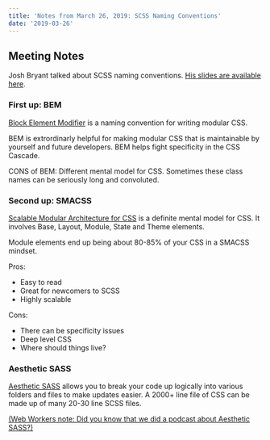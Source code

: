```yaml
---
title: 'Notes from March 26, 2019: SCSS Naming Conventions'
date: '2019-03-26'
---
```

## Meeting Notes

Josh Bryant talked about SCSS naming conventions. [His slides are available here](https://docs.google.com/presentation/d/1qb00Wd_FsfnbM3lEvSTfJ-q0-alBCVT2oW1fFdKCJ_0/edit#slide=id.p).

### First up: BEM

[Block Element Modifier](http://getbem.com/) is a naming convention for writing modular CSS.

BEM is extrordinarly helpful for making modular CSS that is maintainable by yourself and future developers. BEM helps fight specificity in the CSS Cascade.

CONS of BEM: Different mental model for CSS. Sometimes these class names can be seriously long and convoluted.

### Second up: SMACSS

[Scalable Modular Architecture for CSS](https://smacss.com/) is a definite mental model for CSS. It involves Base, Layout, Module, State and Theme elements.

Module elements end up being about 80-85% of your CSS in a SMACSS mindset.

Pros:

* Easy to read
* Great for newcomers to SCSS
* Highly scalable


Cons:

* There can be specificity issues
* Deep level CSS
* Where should things live?


### Aesthetic SASS

[Aesthetic SASS](https://scotch.io/tutorials/aesthetic-sass-1-architecture-and-style-organization) allows you to break your code up logically into various folders and files to make updates easier. A 2000+ line file of CSS can be made up of many 20-30 line SCSS files.

[(Web Workers note: Did you know that we did a podcast about Aesthetic SASS?)](http://localhost:4000/podcast/)
